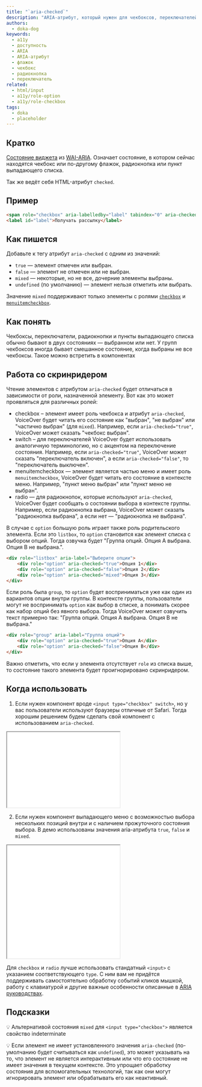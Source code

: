```yaml
---
title: "`aria-checked`"
description: "ARIA-атрибут, который нужен для чекбоксов, переключателей, радиокнопок и пунктов выпадающего списка."
authors:
  - doka-dog
keywords:
  - a11y
  - доступность
  - ARIA
  - ARIA-атрибут
  - флажок
  - чекбокс
  - радиокнопка
  - переключатель
related:
  - html/input
  - a11y/role-option
  - a11y/role-checkbox
tags:
  - doka
  - placeholder
---
```


## Кратко

[Состояние виджета](/a11y/aria-attrs/#atributy-vidzhetov) из [WAI-ARIA](/a11y/aria-intro/#specifikaciya). Означает состояние, в котором сейчас находятся чекбокс или по-другому флажок, радиокнопка или пункт выпадающего списка.

Так же ведёт себя HTML-атрибут `checked`.

## Пример

```html
<span role="checkbox" aria-labelledby="label" tabindex="0" aria-checked="false"></span>
<label id="label">Получать рассылку</label>
```

## Как пишется

Добавьте к тегу атрибут `aria-checked` с одним из значений:

- `true` — элемент отмечен или выбран.
- `false` — элемент не отмечен или не выбран.
- `mixed` — некоторые, но не все, дочерние элементы выбраны.
- `undefined` (по умолчанию) — элемент нельзя отметить или выбрать.

Значение `mixed` поддерживают только элементы с ролями [`checkbox`](/a11y/role-checkbox/) и [`menuitemcheckbox`](/a11y/role-menuitemcheckbox/).

## Как понять

Чекбоксы, переключатели, радиокнопки и пункты выпадающего списка обычно бывают в двух состояниях — выбранном или нет. У групп чекбоксов иногда бывает смешанное состояние, когда выбраны не все чекбоксы. Такое можно встретить в компонентах 

## Работа со скринридером

Чтение элементов с атрибутом `aria-checked` будет отличаться в зависимости от роли, назначенной элементу. Вот как это может проявляться для различных ролей:

- checkbox – элемент имеет роль чекбокса и атрибут `aria-checked`, VoiceOver будет читать его состояние как "выбран", "не выбран" или "частично выбран" (для `mixed`). Например, если `aria-checked="true"`, VoiceOver может сказать "чекбокс выбран".
- switch – для переключателей VoiceOver будет использовать аналогичную терминологию, но с акцентом на переключение состояния. Например, если `aria-checked="true"`, VoiceOver может сказать "переключатель включен", а если `aria-checked="false"`, то "переключатель выключен".
- menuitemcheckbox — элемент является частью меню и имеет роль `menuitemcheckbox`, VoiceOver будет читать его состояние в контексте меню. Например, "пункт меню выбран" или "пункт меню не выбран".
- radio — для радиокнопок, которые используют `aria-checked`, VoiceOver будет сообщать о состоянии выбора в контексте группы. Например, если радиокнопка выбрана, VoiceOver может сказать "радиокнопка выбрана", а если нет — "радиокнопка не выбрана".

В случае с `option` большую роль играет также роль родительского элемента. Если это `listbox`, то `option` становится как элемент списка с выбором опций. Тогда озвучка будет "Группа опций. Опция A выбрана. Опция B не выбрана.".

```html
<div role="listbox" aria-label="Выберите опции">
    <div role="option" aria-checked="true">Опция 1</div>
    <div role="option" aria-checked="false">Опция 2</div>
    <div role="option" aria-checked="mixed">Опция 3</div>
</div>
```

Если роль была `group`, то `option` будет восприниматься уже как один из вариантов опции внутри группы. В контексте группы, пользователи могут не воспринимать `option` как выбор в списке, а понимать скорее как набор опций без явного выбора. Тогда VoiceOver может озвучить текст примерно так: "Группа опций. Опция A выбрана. Опция B не выбрана."

```html
<div role="group" aria-label="Группа опций">
    <div role="option" aria-checked="true">Опция A</div>
    <div role="option" aria-checked="false">Опция B</div>
</div>
```

Важно отметить, что если у элемента отсутствует `role` из списка выше, то состояние такого элемента будет проигнорировано скринридером.

## Когда использовать

1. Если нужен компонент вроде `<input type="checkbox" switch>`, но у вас пользователи используют браузеры отличные от Safari. Тогда хорошим решением будем сделать свой компонент с использованием `aria-checked`.

<iframe title="Switch с использованием aria-checked" src="demos/switch-example/" height="200"></iframe>

2. Если нужен компонент выпадающего меню с возможностью выбора нескольких позиций внутри и с наличием прожуточного состояния выбора. В демо использованы значения aria-атрибута `true`, `false` и `mixed`.

<iframe title="Меню с выбором позиций с использованием aria-checked" src="demos/menu-item-checkbox-example/" height="300"></iframe>

Для `checkbox` и `radio` лучше использовать стандатный `<input>` с указанием соответствующего `type`. С ним вам не придётся поддерживать самостоятельно обработку событий кликов мышкой, работу с клавиатурой и другие важные особенности описанные в [ARIA руководствах](https://www.w3.org/WAI/ARIA/apg/patterns/).

## Подсказки

💡 Альтернативой состояния `mixed` для `<input type="checkbox">` является свойство indeterminate

💡 Если элемент не имеет установленного значения `aria-checked` (по-умолчанию будет считываться как `undefined`), это может указывать на то, что элемент не является интерактивным или что его состояние не имеет значения в текущем контексте. Это упрощает обработку состояния для вспомогательных технологий, так как они могут игнорировать элемент или обрабатывать его как неактивный.